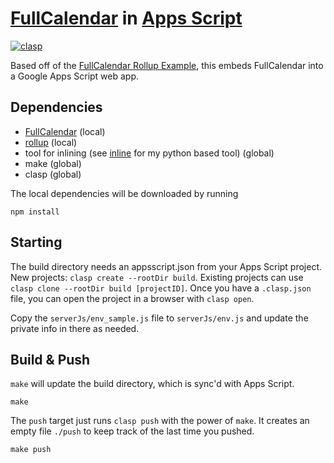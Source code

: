 # [FullCalendar](https://github.com/fullcalendar/fullcalendar) in [Apps Script](https://developers.google.com/apps-script)

[![clasp](https://img.shields.io/badge/built%20with-clasp-4285f4.svg)](https://github.com/google/clasp)

Based off of the [FullCalendar Rollup Example](https://github.com/fullcalendar/fullcalendar-example-projects/tree/master/rollup),
this embeds FullCalendar into a Google Apps Script web app.

## Dependencies

- [FullCalendar](https://github.com/fullcalendar/fullcalendar) (local)
- [rollup](https://rollupjs.org/) (local)
- tool for inlining (see [inline](https://github.com/dwmorrin/py-inline) for my python based tool) (global)
- make (global)
- clasp (global)

The local dependencies will be downloaded by running

```shell
npm install
```

## Starting

The build directory needs an appsscript.json from your Apps Script project.
New projects: `clasp create --rootDir build`.
Existing projects can use `clasp clone --rootDir build [projectID]`.
Once you have a `.clasp.json` file, you can open the project in a browser with
`clasp open`.

Copy the `serverJs/env_sample.js` file to `serverJs/env.js` and update the
private info in there as needed.

## Build & Push

`make` will update the build directory, which is sync'd with Apps Script.

```shell
make
```

The `push` target just runs `clasp push` with the power of `make`. It creates
an empty file `./push` to keep track of the last time you pushed.

```shell
make push
```

